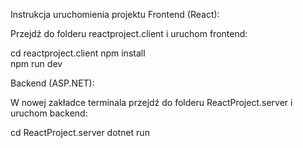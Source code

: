 Instrukcja uruchomienia projektu
Frontend (React):

Przejdź do folderu  reactproject.client i uruchom frontend:

cd reactproject.client
npm install       
npm run dev

Backend (ASP.NET):

W nowej zakładce terminala przejdź do folderu ReactProject.server i uruchom backend:

cd ReactProject.server
dotnet run
